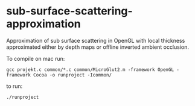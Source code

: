 sub-surface-scattering-approximation
====================================

Approximation of sub surface scattering in OpenGL with local thickness approximated either by depth maps or offline inverted ambient occlusion. 


To compile on mac run:

```
gcc projekt.c common/*.c common/MicroGlut2.m -framework OpenGL -framework Cocoa -o runproject -Icommon/
```

to run:

```
./runproject
```
